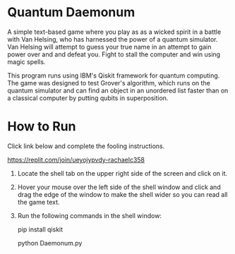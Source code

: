 # Quantum Daemonum 

A simple text-based game where you play as as a wicked spirit in a 
battle with Van Helsing, who has harnessed the power of a quantum 
simulator. Van Helsing will attempt to guess your true name in an 
attempt to gain power over and and defeat you. Fight to stall the 
computer and win using magic spells.

This program runs using IBM's Qiskit framework for quantum computing.
The game was designed to test Grover's algorithm, which runs on the
quantum simulator and can find an object in an unordered list faster
than on a classical computer by putting qubits in superposition. 

# How to Run 

Click link below and complete the fooling instructions.

https://replit.com/join/ueyojypvdy-rachaelc358

1. Locate the shell tab on the upper right side of the screen and click
  on it.
  
2. Hover your mouse over the left side of the shell window and click
  and drag the edge of the window to make the shell wider so you can
  read all the game text.

3. Run the following commands in the shell window:

      pip install qiskit
      
      python Daemonum.py
